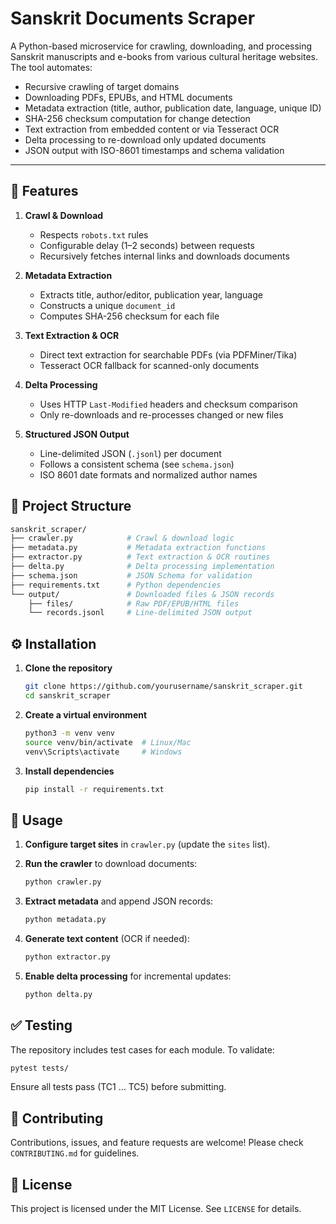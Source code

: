 # Sanskrit Documents Scraper

A Python-based microservice for crawling, downloading, and processing Sanskrit manuscripts and e-books from various cultural heritage websites. The tool automates:

* Recursive crawling of target domains
* Downloading PDFs, EPUBs, and HTML documents
* Metadata extraction (title, author, publication date, language, unique ID)
* SHA-256 checksum computation for change detection
* Text extraction from embedded content or via Tesseract OCR
* Delta processing to re-download only updated documents
* JSON output with ISO-8601 timestamps and schema validation

---

## 🚀 Features

1. **Crawl & Download**

   * Respects `robots.txt` rules
   * Configurable delay (1–2 seconds) between requests
   * Recursively fetches internal links and downloads documents

2. **Metadata Extraction**

   * Extracts title, author/editor, publication year, language
   * Constructs a unique `document_id`
   * Computes SHA-256 checksum for each file

3. **Text Extraction & OCR**

   * Direct text extraction for searchable PDFs (via PDFMiner/Tika)
   * Tesseract OCR fallback for scanned-only documents

4. **Delta Processing**

   * Uses HTTP `Last-Modified` headers and checksum comparison
   * Only re-downloads and re-processes changed or new files

5. **Structured JSON Output**

   * Line-delimited JSON (`.jsonl`) per document
   * Follows a consistent schema (see `schema.json`)
   * ISO 8601 date formats and normalized author names

## 📁 Project Structure

```bash
sanskrit_scraper/
├── crawler.py            # Crawl & download logic
├── metadata.py           # Metadata extraction functions
├── extractor.py          # Text extraction & OCR routines
├── delta.py              # Delta processing implementation
├── schema.json           # JSON Schema for validation
├── requirements.txt      # Python dependencies
└── output/               # Downloaded files & JSON records
    ├── files/            # Raw PDF/EPUB/HTML files
    └── records.jsonl     # Line-delimited JSON output
```

## ⚙️ Installation

1. **Clone the repository**

   ```bash
   git clone https://github.com/yourusername/sanskrit_scraper.git
   cd sanskrit_scraper
   ```

2. **Create a virtual environment**

   ```bash
   python3 -m venv venv
   source venv/bin/activate  # Linux/Mac
   venv\Scripts\activate     # Windows
   ```

3. **Install dependencies**

   ```bash
   pip install -r requirements.txt
   ```

## 🎯 Usage

1. **Configure target sites** in `crawler.py` (update the `sites` list).

2. **Run the crawler** to download documents:

   ```bash
   python crawler.py
   ```

3. **Extract metadata** and append JSON records:

   ```bash
   python metadata.py
   ```

4. **Generate text content** (OCR if needed):

   ```bash
   python extractor.py
   ```

5. **Enable delta processing** for incremental updates:

   ```bash
   python delta.py
   ```

## ✅ Testing

The repository includes test cases for each module. To validate:

```bash
pytest tests/
```

Ensure all tests pass (TC1 … TC5) before submitting.

## 🤝 Contributing

Contributions, issues, and feature requests are welcome!
Please check `CONTRIBUTING.md` for guidelines.

## 📄 License

This project is licensed under the MIT License. See `LICENSE` for details.
